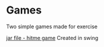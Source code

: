 # Games

Two simple games made for exercise

[jar file - hitme game](http://puu.sh/kDPtu/ae98211748.jar) Created in swing
